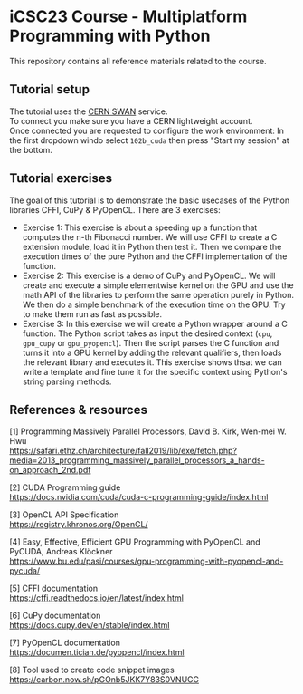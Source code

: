 # iCSC23 Course - Multiplatform Programming with Python

This repository contains all reference materials related to the course.
## Tutorial setup

The tutorial uses the [CERN SWAN](https://swan.web.cern.ch/swan/) service. </br>
To connect you make sure you have a CERN lightweight account. </br>
Once connected you are requested to configure the work environment: In the first dropdown windo select `102b_cuda` then press "Start my session"
 at the bottom.
 
## Tutorial exercises

The goal of this tutorial is to demonstrate the basic usecases of the Python libraries CFFI, CuPy & PyOpenCL. There are 3 exercises:
- Exercise 1: This exercise is about a speeding up a function that computes the n-th Fibonacci number. We will use CFFI to create a C extension module, load it in Python then test it. Then we compare the execution times of the pure Python and the CFFI implementation of the function.
- Exercise 2: This exercise is a demo of CuPy and PyOpenCL. We will create and execute a simple elementwise kernel on the GPU and use the math API of the libraries to perform the same operation purely in Python. We then do a simple benchmark of the execution time on the GPU. Try to make them run as fast as possible.
- Exercise 3: In this exercise we will create a Python wrapper around a C function. The Python script takes as input the desired context (`cpu`, `gpu_cupy` or `gpu_pyopencl`). Then the script parses the C function and turns it into a GPU kernel by adding the relevant qualifiers, then loads the relevant library and executes it. This exercise shows thsat we can write a template and fine tune it for the specific context using Python's string parsing methods.

## References & resources

[1] Programming Massively Parallel Processors, David B. Kirk, Wen-mei W. Hwu </br>
https://safari.ethz.ch/architecture/fall2019/lib/exe/fetch.php?media=2013_programming_massively_parallel_processors_a_hands-on_approach_2nd.pdf

[2] CUDA Programming guide </br> 
https://docs.nvidia.com/cuda/cuda-c-programming-guide/index.html

[3] OpenCL API Specification </br> 
https://registry.khronos.org/OpenCL/

[4] Easy, Effective, Efficient GPU Programming with PyOpenCL and PyCUDA, Andreas Klöckner </br> 
https://www.bu.edu/pasi/courses/gpu-programming-with-pyopencl-and-pycuda/

[5] CFFI documentation </br> 
https://cffi.readthedocs.io/en/latest/index.html

[6] CuPy documentation </br> 
https://docs.cupy.dev/en/stable/index.html

[7] PyOpenCL documentation </br> 
https://documen.tician.de/pyopencl/index.html

[8] Tool used to create code snippet images </br>
https://carbon.now.sh/pGOnb5JKK7Y83S0VNUCC
